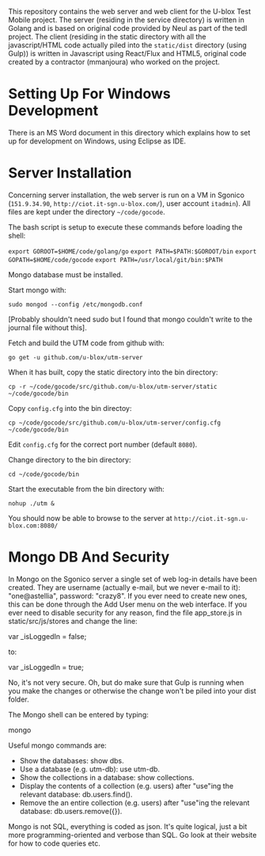 This repository contains the web server and web client for the U-blox Test Mobile project.  The server  (residing in the service directory) is written in Golang and is based on original code provided by Neul as part of the tedI project.  The client (residing in the static directory with all the javascript/HTML code actually piled into the `static/dist` directory (using Gulp)) is written in Javascript using React/Flux and HTML5, original code created by a contractor (mmanjoura) who worked on the project.

# Setting Up For Windows Development

There is an MS Word document in this directory which explains how to set up for development on Windows, using Eclipse as IDE.

# Server Installation

Concerning server installation, the web server is run on a VM in Sgonico (`151.9.34.90`, `http://ciot.it-sgn.u-blox.com/`), user account `itadmin`). All files are kept under the directory `~/code/gocode`.

The bash script is setup to execute these commands before loading the shell:

`export GOROOT=$HOME/code/golang/go`
`export PATH=$PATH:$GOROOT/bin`
`export GOPATH=$HOME/code/gocode`
`export PATH=/usr/local/git/bin:$PATH`

Mongo database must be installed.

Start mongo with:

`sudo mongod --config /etc/mongodb.conf`

[Probably shouldn't need sudo but I found that mongo couldn't write to the journal file without this].

Fetch and build the UTM code from github with:

`go get -u github.com/u-blox/utm-server`

When it has built, copy the static directory into the bin directory:

`cp -r ~/code/gocode/src/github.com/u-blox/utm-server/static ~/code/gocode/bin`

Copy `config.cfg` into the bin directoy:

`cp ~/code/gocode/src/github.com/u-blox/utm-server/config.cfg ~/code/gocode/bin`

Edit `config.cfg` for the correct port number (default `8080`).

Change directory to the bin directory:

`cd ~/code/gocode/bin`

Start the executable from the bin directory with:

`nohup ./utm &`

You should now be able to browse to the server at `http://ciot.it-sgn.u-blox.com:8080/`

# Mongo DB And Security

In Mongo on the Sgonico server a single set of web log-in details have been created.  They are username (actually e-mail, but we never e-mail to it): "one@astellia", password: "crazy8".  If you ever need to create new ones, this can be done through the Add User menu on the web interface.  If you ever need to disable security for any reason, find the file app_store.js in static/src/js/stores and change the line:

var _isLoggedIn = false;

to:

var _isLoggedIn = true;

No, it's not very secure.  Oh, but do make sure that Gulp is running when you make the changes or otherwise the change won't be piled into your dist folder.

The Mongo shell can be entered by typing:

mongo

Useful mongo commands are:

* Show the databases: show dbs.
* Use a database (e.g. utm-db): use utm-db.
* Show the collections in a database: show collections.
* Display the contents of a collection (e.g. users) after "use"ing the relevant database: db.users.find().
* Remove the an entire collection (e.g. users) after "use"ing the relevant database: db.users.remove({}).

Mongo is not SQL, everything is coded as json.  It's quite logical, just a bit more programming-oriented and verbose than SQL.  Go look at their website for how to code queries etc.
